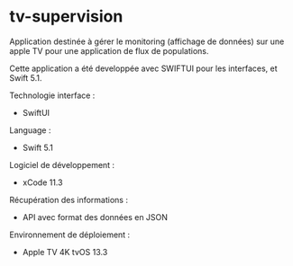 # tv-supervision

Application destinée à gérer le monitoring (affichage de données) sur une apple TV pour une application de flux de populations.

Cette application a été developpée avec SWIFTUI pour les interfaces, et Swift 5.1.

Technologie interface : 
- SwiftUI

Language : 
- Swift 5.1

Logiciel de développement : 
- xCode 11.3

Récupération des informations : 
- API avec format des données en JSON

Environnement de déploiement : 
- Apple TV 4K tvOS 13.3

